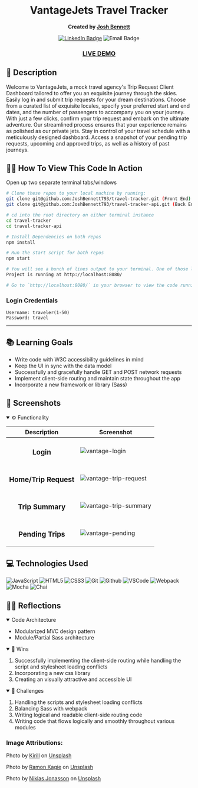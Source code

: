 <div align="center">

# VantageJets Travel Tracker
**Created by [Josh Bennett](https://www.linkedin.com/in/joshua-bennett793)**
  
[![LinkedIn Badge](https://img.shields.io/badge/-@JoshBennett793-blue?style=flat&logo=Linkedin&logoColor=white)](https://www.linkedin.com/in/joshua-bennett793/)
![Email Badge](https://img.shields.io/badge/-joshbennett793@yahoo.com-red?style=flat&logo=yahoo&logoColor=white)
  
### [LIVE DEMO](https://joshbennett793.github.io/travel-tracker/)
  
</div>

## 📝 Description

Welcome to VantageJets, a mock travel agency's Trip Request Client Dashboard tailored to offer you an exquisite journey through the skies. Easily log in and submit trip requests for your dream destinations. Choose from a curated list of exquisite locales, specify your preferred start and end dates, and the number of passengers to accompany you on your journey. With just a few clicks, confirm your trip request and embark on the ultimate adventure. Our streamlined process ensures that your experience remains as polished as our private jets. Stay in control of your travel schedule with a meticulously designed dashboard. Access a snapshot of your pending trip requests, upcoming and approved trips, as well as a history of past journeys.

## 🧑‍💻 How To View This Code In Action

Open up two separate terminal tabs/windows

```bash
# Clone these repos to your local machine by running:
git clone git@github.com:JoshBennett793/travel-tracker.git (Front End)
git clone git@github.com:JoshBennett793/travel-tracker-api.git (Back End/Server)

# cd into the root directory on either terminal instance
cd travel-tracker
cd travel-tracker-api

# Install Dependencies on both repos
npm install

# Run the start script for both repos
npm start

# You will see a bunch of lines output to your terminal. One of those lines will be something like:
Project is running at http://localhost:8080/

# Go to `http://localhost:8080/` in your browser to view the code running in the browser.
```

### Login Credentials
```
Username: traveler(1-50)
Password: travel
```
---


## 📚 Learning Goals

- Write code with W3C accessibility guidelines in mind
- Keep the UI in sync with the data model
- Successfully and gracefully handle GET and POST network requests
- Implement client-side routing and maintain state throughout the app
- Incorporate a new framework or library (Sass)

## 📸 Screenshots
<details open>
  <summary> ⚙️ Functionality </summary>
  
  | Description | Screenshot |
  |------------ | -----------|
  | <h3 align="center">Login | ![vantage-login](https://github.com/JoshBennett793/travel-tracker/assets/100454651/cc376265-e032-41f9-807f-1bb2d603a819)
  | <h3 align="center">Home/Trip Request | ![vantage-trip-request](https://github.com/JoshBennett793/travel-tracker/assets/100454651/2f4ef478-9bc2-45de-9539-41307fa72366)
  | <h3 align="center">Trip Summary | ![vantage-trip-summary](https://github.com/JoshBennett793/travel-tracker/assets/100454651/aa3b4fdc-0003-4a5b-b4bc-f01b2026486a)
  | <h3 align="center">Pending Trips | ![vantage-pending](https://github.com/JoshBennett793/travel-tracker/assets/100454651/aaabd29c-81e4-4379-8fac-c1f032b02cff)

</details>

## 💻 Technologies Used
  
![JavaScript](https://img.shields.io/badge/-JavaScript-05122A?style=flat&logo=javascript) 
![HTML5](https://img.shields.io/badge/-HTML5-05122A?style=flat&logo=html5)
![CSS3](https://img.shields.io/badge/-Sass-05122A?style=flat&logo=sass)
![Git](https://img.shields.io/badge/-Git-05122A?style=flat&logo=git)
![Github](https://img.shields.io/badge/-GitHub-05122A?style=flat&logo=github)
![VSCode](https://img.shields.io/badge/-VS_Code-05122A?style=flat&logo=visualstudio)
![Webpack](https://img.shields.io/badge/-Webpack-05122A?style=flat&logo=webpack)
![Mocha](https://img.shields.io/badge/-Mocha-05122A?style=flat&logo=mocha)
![Chai](https://img.shields.io/badge/-Chai-05122A?style=flat&logo=chai)
  
## 🧘‍♂️ Reflections
<details open>
  <summary> </> Code Architecture </summary>

  - Modularized MVC design pattern
  - Module/Partial Sass architecture

</details>
<details open>
  <summary> 🎉 Wins </summary>

  1. Successfully implementing the client-side routing while handling the script and stylesheet loading conflicts
  2. Incorporating a new css library
  3. Creating an visually attractive and accessible UI

</details>
<details open>
  <summary> 🤔 Challenges </summary>
  
  1. Handling the scripts and stylesheet loading conflicts
  2. Balancing Sass with webpack
  3. Writing logical and readable client-side routing code
  4. Writing code that flows logically and smoothly throughout various modules

### Image Attributions:

Photo by <a href="https://unsplash.com/@kirillz?utm_source=unsplash&utm_medium=referral&utm_content=creditCopyText">Kirill</a> on <a href="https://unsplash.com/photos/AoJAZq8y6ts?utm_source=unsplash&utm_medium=referral&utm_content=creditCopyText">Unsplash</a>

Photo by <a href="https://unsplash.com/@ramonkagie?utm_source=unsplash&utm_medium=referral&utm_content=creditCopyText">Ramon Kagie</a> on <a href="https://unsplash.com/photos/_Xmn7jaKh1Y?utm_source=unsplash&utm_medium=referral&utm_content=creditCopyText">Unsplash</a>

Photo by <a href="https://unsplash.com/@niklasjonasson?utm_source=unsplash&utm_medium=referral&utm_content=creditCopyText">Niklas Jonasson</a> on <a href="https://unsplash.com/photos/kEUqqARSlrw?utm_source=unsplash&utm_medium=referral&utm_content=creditCopyText">Unsplash</a>
